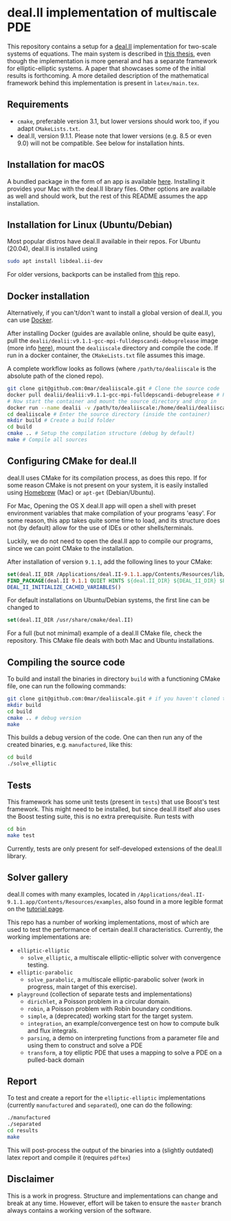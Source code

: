 # deal.II implementation of multiscale PDE

This repository contains a setup for a [deal.II][1] implementation for two-scale systems of equations.
The main system is described in [this thesis][2], even though the implementation is more general and has a separate framework for elliptic-elliptic systems. A paper that showcases some of the initial results is forthcoming.
A more detailed description of the mathematical framework behind this implementation is present in `latex/main.tex`.

## Requirements

 - `cmake`, preferable version 3.1, but lower versions should work too, if you adapt `CMakeLists.txt`.
 - deal.II, version 9.1.1. Please note that lower versions (e.g. 8.5 or even 9.0) will not be compatible. See below for installation hints.

## Installation for macOS

A bundled package in the form of an app is available [here][3]. Installing it provides your Mac with the deal.II library files.
Other options are available as well and should work, but the rest of this README assumes the app installation.

## Installation for Linux (Ubuntu/Debian)

Most popular distros have deal.II available in their repos. For Ubuntu (20.04), deal.II is installed using

```bash
sudo apt install libdeal.ii-dev
```

For older versions, backports can be installed from [this](https://launchpad.net/~ginggs/+archive/ubuntu/deal.ii-backports) repo.

## Docker installation

Alternatively, if you can't/don't want to install a global version of deal.II, you can use [Docker](https://www.docker.com/).

After installing Docker (guides are available online, should be quite easy), pull the `dealii/dealii:v9.1.1-gcc-mpi-fulldepscandi-debugrelease`
image (more info [here](https://hub.docker.com/r/dealii/base/)), mount the `dealiiscale` directory and compile the code. If run in a docker container, the `CMakeLists.txt` file assumes this image.

A complete workflow looks as follows (where `/path/to/dealiiscale` is the absolute path of the cloned repo).

```bash
git clone git@github.com:0mar/dealiiscale.git # Clone the source code
docker pull dealii/dealii:v9.1.1-gcc-mpi-fulldepscandi-debugrelease # Pull the docker image with deal.II installed
# Now start the container and mount the source directory and drop in
docker run --name dealii -v /path/to/dealiiscale:/home/dealii/dealiiscale -i -t dealii/dealii:v9.1.1-gcc-mpi-fulldepscandi-debugrelease
cd dealiiscale # Enter the source directory (inside the container)
mkdir build # Create a build folder
cd build
cmake .. # Setup the compilation structure (debug by default)
make # Compile all sources
```

## Configuring CMake for deal.II

deal.II uses CMake for its compilation process, as does this repo. If for some reason CMake is not present on your system, it is easily installed using [Homebrew][4] (Mac) or `apt-get` (Debian/Ubuntu).


For Mac, Opening the OS X deal.II app will open a shell with preset environment variables that make compilation of your programs 'easy'.
For some reason, this app takes quite some time to load, and its structure does not (by default) allow for the use of IDEs or other shells/terminals.

Luckily, we do not need to open the deal.II app to compile our programs, since we can point CMake to the installation.

After installation of version `9.1.1`, add the following lines to your CMake:

```cmake
set(deal.II_DIR /Applications/deal.II-9.1.1.app/Contents/Resources/lib/cmake/deal.II)
FIND_PACKAGE(deal.II 9.1.1 QUIET HINTS ${deal.II_DIR} ${DEAL_II_DIR} $ENV{DEAL_II_DIR})
DEAL_II_INITIALIZE_CACHED_VARIABLES()
```

For default installations on Ubuntu/Debian systems, the first line can be changed to
```cmake
set(deal.II_DIR /usr/share/cmake/deal.II)
```
For a full (but not minimal) example of a deal.II CMake file, check the repository. This CMake file deals with both Mac and Ubuntu installations.

## Compiling the source code

To build and install the binaries in directory `build` with a functioning CMake file, one can run the following commands:

```bash
git clone git@github.com:0mar/dealiiscale.git # if you haven't cloned the repository yet
mkdir build
cd build
cmake .. # debug version
make
```

This builds a debug version of the code. One can then run any of the created binaries, e.g. `manufactured`, like this:

```bash
cd build
./solve_elliptic
```
## Tests

This framework has some unit tests (present in `tests`) that use Boost's test framework. This might need to be installed, but since deal.II itself also uses the Boost testing suite, this is no extra prerequisite.
Run tests with
```bash
cd bin
make test
```
Currently, tests are only present for self-developed extensions of the deal.II library.
## Solver gallery

deal.II comes with many examples, located in `/Applications/deal.II-9.1.1.app/Contents/Resources/examples`, also found in a more legible format on the [tutorial page][5].

This repo has a number of working implementations, most of which are used to test the performance of certain deal.II characteristics.
Currently, the working implementations are:

- `elliptic-elliptic`
    * `solve_elliptic`, a multiscale elliptic-elliptic solver with convergence testing.
- `elliptic-parabolic`
    * `solve_parabolic`, a multiscale elliptic-parabolic solver (work in progress, main target of this exercise).
- `playground` (collection of separate tests and implementations)
    * `dirichlet`, a Poisson problem in a circular domain.
    * `robin`, a Poisson problem with Robin boundary conditions.
    * `simple`, a (deprecated) working start for the target system.
    * `integration`, an example/convergence test on how to compute bulk and flux integrals.
    * `parsing`, a demo on interpreting functions from a parameter file and using them to construct and solve a PDE
    * `transform`, a toy elliptic PDE that uses a mapping to solve a PDE on a pulled-back domain


## Report

To test and create a report for the `elliptic-elliptic` implementations (currently `manufactured` and `separated`), one can do the following:
```bash
./manufactured
./separated
cd results
make
```

This will post-process the output of the binaries into a (slightly outdated) latex report and compile it (requires `pdftex`)

## Disclaimer

This is a work in progress. Structure and implementations can change and break at any time.
However, effort will be taken to ensure the `master` branch always contains a working version of the software.

[1]: https://www.dealii.org/
[2]: http://urn.kb.se/resolve?urn=urn:nbn:se:kau:diva-68686
[3]: https://www.dealii.org/download.html
[4]: https://brew.sh
[5]: https://www.dealii.org/developer/doxygen/deal.II/Tutorial.html
